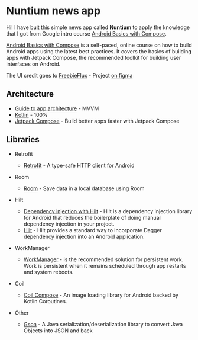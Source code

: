 # Nuntium news app

Hi! I have buit this simple news app called **Nuntium** to apply the knowledge that I got from Google intro course  [Android Basics with Compose](https://developer.android.com/courses/android-basics-compose/course).

[Android Basics with Compose](https://developer.android.com/courses/android-basics-compose/course) is a self-paced, online course on how to build Android apps using the latest best practices. It covers the basics of building apps with Jetpack Compose, the recommended toolkit for building user interfaces on Android.

The UI credit goes to [FreebieFlux](https://freebieflux.com/)  - Project [on figma](https://www.figma.com/file/qNiGRGxZOsk9VXe2to3O6H/nuntium-news-app?type=design&node-id=29-3&mode=design)

##  Architecture

* [Guide to app architecture](https://developer.android.com/jetpack/docs/guide) - MVVM
* [Kotlin](https://developer.android.com/kotlin) - 100%
* [Jetpack Compose](https://developer.android.com/jetpack/compose) -  Build better apps faster with  Jetpack Compose

##  Libraries



* Retrofit
    * [Retrofit](https://square.github.io/retrofit/) -  A type-safe  HTTP client  for Android
* Room
    * [Room](https://developer.android.com/training/data-storage/room) - Save data in a local database using Room
* Hilt
    * [Dependency injection with Hilt](https://developer.android.com/training/dependency-injection/hilt-android)  - Hilt is a dependency injection library for Android that reduces the boilerplate of doing manual dependency injection in your project.
    * [Hilt](https://dagger.dev/hilt/#:~:text=Hilt%20provides%20a%20standard%20way,and%20code%20sharing%20between%20apps.) - Hilt provides a standard way to incorporate Dagger dependency injection into an Android application.
*  WorkManager
	* [WorkManager](https://developer.android.com/guide/background/persistent/getting-started) - is the recommended solution for persistent work. Work is persistent when it remains scheduled through app restarts and system reboots.

* Coil
    * [Coil Compose](https://coil-kt.github.io/coil/) - An image loading library for Android backed by Kotlin Coroutines.
* Other
    * [Gson](https://github.com/google/gson) - A Java serialization/deserialization library to convert Java Objects into JSON and back
